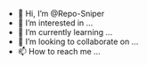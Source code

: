 - 👋 Hi, I’m @Repo-Sniper
- 👀 I’m interested in ...
- 🌱 I’m currently learning ...
- 💞️ I’m looking to collaborate on ...
- 📫 How to reach me ...

<!---
CHEATSNIPER/CHEATSNIPER is a ✨ special ✨ repository because its `README.md` (this file) appears on your GitHub profile.
You can click the Preview link to take a look at your changes.
--->
